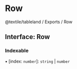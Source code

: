 # Row

@textile/tableland / Exports / Row

## Interface: Row

### Indexable

▪ \[index: `number`]: `string` | `number`
